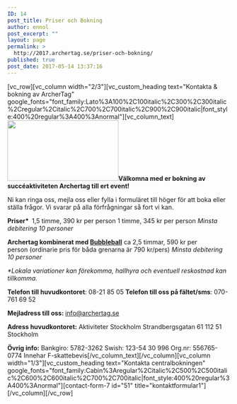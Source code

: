 ```yaml
---
ID: 14
post_title: Priser och Bokning
author: ennol
post_excerpt: ""
layout: page
permalink: >
  http://2017.archertag.se/priser-och-bokning/
published: true
post_date: 2017-05-14 13:37:16
---
```

[vc_row][vc_column width="2/3"][vc_custom_heading text="Kontakta &amp; bokning av ArcherTag" google_fonts="font_family:Lato%3A100%2C100italic%2C300%2C300italic%2Cregular%2Citalic%2C700%2C700italic%2C900%2C900italic|font_style:400%20regular%3A400%3Anormal"][vc_column_text]<strong><img class="size-full wp-image-71 alignright" src="http://2017.archertag.se/wp-content/uploads/2017/05/61132013-9Ya2U-1.jpg" alt="" width="251" height="137" />Välkomna med er bokning av succéaktiviteten Archertag till ert event! </strong>

Ni kan ringa oss, mejla oss eller fylla i formuläret till höger för att boka eller ställa frågor. Vi svarar på alla förfrågningar så fort vi kan.

<strong>Priser* </strong>
1,5 timme, 390 kr per person
1 timme, 345 kr per person
<em>Minsta debitering 10 personer</em>

<strong>Archertag kombinerat med <a href="http://www.bubbleball.se/" target="_blank" rel="noopener noreferrer">Bubbleball</a></strong>
ca 2,5 timmar, 590 kr per person (ordinarie pris för båda grenarna är 790 kr/pers)
<em>Minsta debitering 10 personer</em>

<em>*Lokala variationer kan förekomma, hallhyra och eventuell reskostnad kan tillkomma.</em>

<strong>Telefon till huvudkontoret</strong>: 08-21 85 05
<strong>Telefon till oss på fältet/sms</strong>: 070-761 69 52

<strong>Mejladress till oss: </strong>info@archertag.se

<strong>Adress huvudkontoret:</strong>
Aktiviteter Stockholm
Strandbergsgatan 61
112 51 Stockholm

<strong>Övrig info:</strong>
Bankgiro: 5782-3262
Swish: 123-54 30 996
Org.nr: 556765-0774
Innehar F-skattebevis[/vc_column_text][/vc_column][vc_column width="1/3"][vc_custom_heading text="Kontakta centralbokningen" google_fonts="font_family:Cabin%3Aregular%2Citalic%2C500%2C500italic%2C600%2C600italic%2C700%2C700italic|font_style:400%20regular%3A400%3Anormal"][contact-form-7 id="51" title="kontaktformular1"][/vc_column][/vc_row]